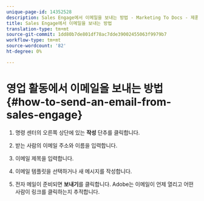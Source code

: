 ```yaml
---
unique-page-id: 14352528
description: Sales Engage에서 이메일을 보내는 방법 - Marketing To Docs - 제품 설명서
title: Sales Engage에서 이메일을 보내는 방법
translation-type: tm+mt
source-git-commit: 1dd80b7de801df78ac7dde39002455063f9979b7
workflow-type: tm+mt
source-wordcount: '82'
ht-degree: 0%

---
```



# 영업 활동에서 이메일을 보내는 방법 {#how-to-send-an-email-from-sales-engage}

1. 명령 센터의 오른쪽 상단에 있는 **작성** 단추를 클릭합니다.

1. 받는 사람의 이메일 주소와 이름을 입력합니다.

1. 이메일 제목을 입력합니다.

1. 이메일 템플릿을 선택하거나 새 메시지를 작성합니다.

1. 전자 메일이 준비되면 **보내기**&#x200B;를 클릭합니다. Adobe는 이메일이 언제 열리고 어떤 사람이 링크를 클릭하는지 추적합니다.
